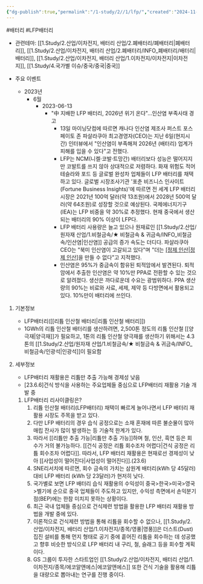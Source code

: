 ```yaml
---
{"dg-publish":true,"permalink":"/1-study/2//1/lfp/","created":"2024-11-20T21:02:27.511+09:00","updated":"2025-06-26T16:39:12.440+09:00"}
---
```


#배터리 #LFP배터리


- 관련테마: [[1.Study/2.산업/이차전지, 배터리 산업/2.폐배터리/폐배터리\|폐배터리]], [[1.Study/2.산업/이차전지, 배터리 산업/2.폐배터리/INFO_폐배터리/배터리\|배터리]], [[1.Study/2.산업/이차전지, 배터리 산업/1.이차전지/이차전지\|이차전지]], [[1.Study/4.국가별 이슈/중국/중국\|중국]]

- 주요 이벤트
	- 2023년
		- 6월
			- 2023-06-13
				- "中 지배한 LFP 배터리, 2026년 위기 온다"…인산염 부족사태 경고
					- 13일 마이닝닷컴에 따르면 캐나다 인산염 제조사 퍼스트 포스페이토 존 파살라쿠아 최고경영자(CEO)는 지난 6일(현지시간) 인터뷰에서 "인산염이 부족해져 2026년 (배터리) 업계가 피해를 입을 수 있다"고 전했다.
					- LFP는 NCM(니켈·코발·트망간) 배터리보다 성능은 떨어지지만 코발트를 쓰지 않아 상대적으로 저렴하다. 화재 위험도 적어 테슬라와 포드 등 글로벌 완성차 업체들이 LFP 배터리를 채택하고 있다. 글로벌 시장조사기관 '포춘 비즈니스 인사이트(Fortune Business Insights)'에 따르면 전 세계 LFP 배터리 시장은 2021년 100억 달러(약 13조원)에서 2028년 500억 달러(약 64조원)로 성장할 것으로 예상된다. 국제에너지기구(IEA)는 LFP 비중을 약 30%로 추정했다. 현재 중국에서 생산되는 배터리의 90% 이상이 LFP다.
					- LFP 배터리 사용량은 늘고 있으나 원재료인 [[1.Study/2.산업/원자재 산업/1.비철금속/★ 비철금속 & 귀금속/INFO_비철금속/인산염\|인산염]] 공급의 증가 속도는 더디다. 파살라쿠아 CEO는 "북미 인산염이 고갈되고 있다"며 "더는 [[정제 인산\|정제 인산]](PPA)을 만들 수 없다"고 지적했다.
					- 인산염은 95%가 중금속이 함유된 퇴적암에서 발견된다. 퇴적암에서 추출한 인산염은 약 10%만 PPA로 전환할 수 있는 것으로 알려졌다. 생산은 까다로운데 수요는 광범위하다. PPA 생산량의 90%는 비료와 사료, 세제, 제약 등 다방면에서 활용되고 있다. 10%만이 배터리에 쓰인다.


1. 기본정보
	- LFP배터리([[리튬 인산철 배터리\|리튬 인산철 배터리]])
	- 1GWh의 리튬 인산철 배터리를 생산하려면, 2,500톤 정도의 리튬 인산철 [[양극재\|양극재]]가 필요하고, 1톤의 리튬 인산철 양극재를 생산하기 위해서는 4.3톤의 [[1.Study/2.산업/원자재 산업/1.비철금속/★ 비철금속 & 귀금속/INFO_비철금속/인광석\|인광석]]이 필요함


2. 세부정보
	- LFP배터리 재활용은 리튬만 추출 가능해 경제성 낮음
	- [23.6.6]건식 방식을 사용하는 주요업체들 중심으로 LFP배터리 재활용 기술 개발 중
	1. LFP배터리 리사이클링은?
		1. 리튬 인산철 배터리(LFP배터리) 채택이 빠르게 늘어나면서 LFP 배터리 재활용 시장도 주목을 받고 있다. 
		2. 다만 LFP 배터리의 경우 습식 공정으로는 소재 혼재에 따른 불순물이 많아 매립 잔사가 많이 발생하는 등 기술적 한계가 있다. 
		3. 따라서 [[리튬만 추출 가능\|리튬만 추출 가능]]하며 철, 인산, 흑연 등은 회수가 거의 불가능하다. [[건식 공정은 리튬 회수조차 어렵다\|건식 공정은 리튬 회수조차 어렵다]]. 따라서, LFP 배터리 재활용은 현재로선 경제성이 낮아 [[사업성이 떨어진다\|사업성이 떨어진다]].(23.6) 
		4. SNE리서치에 따르면, 회수 금속의 가치는 삼원계 배터리(kWh 당 45달러) 대비 LFP 배터리 (kWh 당 23달러)가 현저히 낮다. 
		5. 국가별로 보면 LFP 배터리 습식 재활용의 수익성이 중국>한국>미국>영국>벨기에 순으로 중국 업체들이 주도하고 있지만, 수익성 측면에서 손익분기점(BEP)에는 한참 미치지 못하는 상황이다.
		6. 최근 국내 업체들 중심으로 건식제련 방법을 활용한 LFP 배터리 재활용 방법을 개발 중에 있다. 
		7. 이론적으로 건식제련 방법을 통해 리튬을 회수할 수 없으나, [[1.Study/2.산업/이차전지, 배터리 산업/1.이차전지/종목/영풍\|영풍]]은 더스트(Dust) 집진 설비를 통해 먼지 형태로 공기 중에 흩어진 리튬을 회수하는 데 성공했고 향후 비슷한 방식으로 LFP 배터리 내 구리, 철, 슬래그 등을 회수할 계획이다. 
		8. GS 그룹이 투자한 스타트업인 [[1.Study/2.산업/이차전지, 배터리 산업/1.이차전지/종목/에코알앤에스\|에코알앤에스]] 또한 건식 기술을 활용해 리튬을 대량으로 뽑아내는 연구를 진행 중이다.

